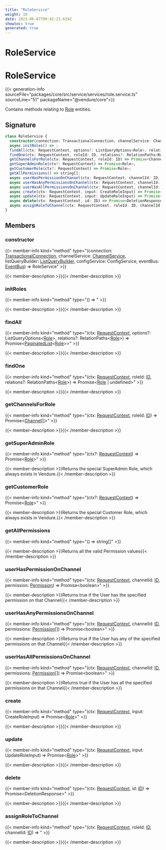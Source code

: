 ```yaml
---
title: "RoleService"
weight: 10
date: 2023-06-07T09:42:23.629Z
showtoc: true
generated: true
---
```

<!-- This file was generated from the Vendure source. Do not modify. Instead, re-run the "docs:build" script -->

# RoleService
<div class="symbol">


# RoleService

{{< generation-info sourceFile="packages/core/src/service/services/role.service.ts" sourceLine="51" packageName="@vendure/core">}}

Contains methods relating to <a href='/typescript-api/entities/role#role'>Role</a> entities.

## Signature

```TypeScript
class RoleService {
  constructor(connection: TransactionalConnection, channelService: ChannelService, listQueryBuilder: ListQueryBuilder, configService: ConfigService, eventBus: EventBus)
  async initRoles() => ;
  findAll(ctx: RequestContext, options?: ListQueryOptions<Role>, relations?: RelationPaths<Role>) => Promise<PaginatedList<Role>>;
  findOne(ctx: RequestContext, roleId: ID, relations?: RelationPaths<Role>) => Promise<Role | undefined>;
  getChannelsForRole(ctx: RequestContext, roleId: ID) => Promise<Channel[]>;
  getSuperAdminRole(ctx?: RequestContext) => Promise<Role>;
  getCustomerRole(ctx?: RequestContext) => Promise<Role>;
  getAllPermissions() => string[];
  async userHasPermissionOnChannel(ctx: RequestContext, channelId: ID, permission: Permission) => Promise<boolean>;
  async userHasAnyPermissionsOnChannel(ctx: RequestContext, channelId: ID, permissions: Permission[]) => Promise<boolean>;
  async userHasAllPermissionsOnChannel(ctx: RequestContext, channelId: ID, permissions: Permission[]) => Promise<boolean>;
  async create(ctx: RequestContext, input: CreateRoleInput) => Promise<Role>;
  async update(ctx: RequestContext, input: UpdateRoleInput) => Promise<Role>;
  async delete(ctx: RequestContext, id: ID) => Promise<DeletionResponse>;
  async assignRoleToChannel(ctx: RequestContext, roleId: ID, channelId: ID) => ;
}
```
## Members

### constructor

{{< member-info kind="method" type="(connection: <a href='/typescript-api/data-access/transactional-connection#transactionalconnection'>TransactionalConnection</a>, channelService: <a href='/typescript-api/services/channel-service#channelservice'>ChannelService</a>, listQueryBuilder: <a href='/typescript-api/data-access/list-query-builder#listquerybuilder'>ListQueryBuilder</a>, configService: ConfigService, eventBus: <a href='/typescript-api/events/event-bus#eventbus'>EventBus</a>) => RoleService"  >}}

{{< member-description >}}{{< /member-description >}}

### initRoles

{{< member-info kind="method" type="() => "  >}}

{{< member-description >}}{{< /member-description >}}

### findAll

{{< member-info kind="method" type="(ctx: <a href='/typescript-api/request/request-context#requestcontext'>RequestContext</a>, options?: ListQueryOptions&#60;<a href='/typescript-api/entities/role#role'>Role</a>&#62;, relations?: RelationPaths&#60;<a href='/typescript-api/entities/role#role'>Role</a>&#62;) => Promise&#60;<a href='/typescript-api/common/paginated-list#paginatedlist'>PaginatedList</a>&#60;<a href='/typescript-api/entities/role#role'>Role</a>&#62;&#62;"  >}}

{{< member-description >}}{{< /member-description >}}

### findOne

{{< member-info kind="method" type="(ctx: <a href='/typescript-api/request/request-context#requestcontext'>RequestContext</a>, roleId: <a href='/typescript-api/common/id#id'>ID</a>, relations?: RelationPaths&#60;<a href='/typescript-api/entities/role#role'>Role</a>&#62;) => Promise&#60;<a href='/typescript-api/entities/role#role'>Role</a> | undefined&#62;"  >}}

{{< member-description >}}{{< /member-description >}}

### getChannelsForRole

{{< member-info kind="method" type="(ctx: <a href='/typescript-api/request/request-context#requestcontext'>RequestContext</a>, roleId: <a href='/typescript-api/common/id#id'>ID</a>) => Promise&#60;<a href='/typescript-api/entities/channel#channel'>Channel</a>[]&#62;"  >}}

{{< member-description >}}{{< /member-description >}}

### getSuperAdminRole

{{< member-info kind="method" type="(ctx?: <a href='/typescript-api/request/request-context#requestcontext'>RequestContext</a>) => Promise&#60;<a href='/typescript-api/entities/role#role'>Role</a>&#62;"  >}}

{{< member-description >}}Returns the special SuperAdmin Role, which always exists in Vendure.{{< /member-description >}}

### getCustomerRole

{{< member-info kind="method" type="(ctx?: <a href='/typescript-api/request/request-context#requestcontext'>RequestContext</a>) => Promise&#60;<a href='/typescript-api/entities/role#role'>Role</a>&#62;"  >}}

{{< member-description >}}Returns the special Customer Role, which always exists in Vendure.{{< /member-description >}}

### getAllPermissions

{{< member-info kind="method" type="() => string[]"  >}}

{{< member-description >}}Returns all the valid Permission values{{< /member-description >}}

### userHasPermissionOnChannel

{{< member-info kind="method" type="(ctx: <a href='/typescript-api/request/request-context#requestcontext'>RequestContext</a>, channelId: <a href='/typescript-api/common/id#id'>ID</a>, permission: <a href='/typescript-api/common/permission#permission'>Permission</a>) => Promise&#60;boolean&#62;"  >}}

{{< member-description >}}Returns true if the User has the specified permission on that Channel{{< /member-description >}}

### userHasAnyPermissionsOnChannel

{{< member-info kind="method" type="(ctx: <a href='/typescript-api/request/request-context#requestcontext'>RequestContext</a>, channelId: <a href='/typescript-api/common/id#id'>ID</a>, permissions: <a href='/typescript-api/common/permission#permission'>Permission</a>[]) => Promise&#60;boolean&#62;"  >}}

{{< member-description >}}Returns true if the User has any of the specified permissions on that Channel{{< /member-description >}}

### userHasAllPermissionsOnChannel

{{< member-info kind="method" type="(ctx: <a href='/typescript-api/request/request-context#requestcontext'>RequestContext</a>, channelId: <a href='/typescript-api/common/id#id'>ID</a>, permissions: <a href='/typescript-api/common/permission#permission'>Permission</a>[]) => Promise&#60;boolean&#62;"  >}}

{{< member-description >}}Returns true if the User has all the specified permissions on that Channel{{< /member-description >}}

### create

{{< member-info kind="method" type="(ctx: <a href='/typescript-api/request/request-context#requestcontext'>RequestContext</a>, input: CreateRoleInput) => Promise&#60;<a href='/typescript-api/entities/role#role'>Role</a>&#62;"  >}}

{{< member-description >}}{{< /member-description >}}

### update

{{< member-info kind="method" type="(ctx: <a href='/typescript-api/request/request-context#requestcontext'>RequestContext</a>, input: UpdateRoleInput) => Promise&#60;<a href='/typescript-api/entities/role#role'>Role</a>&#62;"  >}}

{{< member-description >}}{{< /member-description >}}

### delete

{{< member-info kind="method" type="(ctx: <a href='/typescript-api/request/request-context#requestcontext'>RequestContext</a>, id: <a href='/typescript-api/common/id#id'>ID</a>) => Promise&#60;DeletionResponse&#62;"  >}}

{{< member-description >}}{{< /member-description >}}

### assignRoleToChannel

{{< member-info kind="method" type="(ctx: <a href='/typescript-api/request/request-context#requestcontext'>RequestContext</a>, roleId: <a href='/typescript-api/common/id#id'>ID</a>, channelId: <a href='/typescript-api/common/id#id'>ID</a>) => "  >}}

{{< member-description >}}{{< /member-description >}}


</div>
